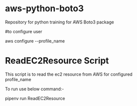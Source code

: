 # aws-python-boto3
Repository for python training for AWS Boto3 package

#to configure user

aws configure --profile_name

# ReadEC2Resource Script
This script is to read the ec2 resource from AWS for configured profile_name

To run use below command:-

pipenv run ReadEC2Resource
